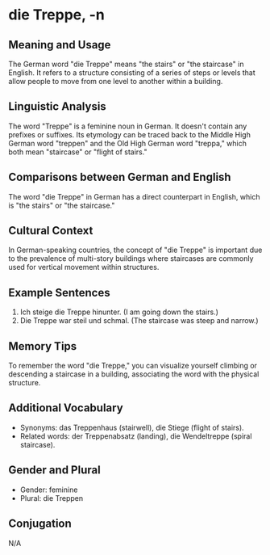 # die Treppe, -n
## Meaning and Usage
The German word "die Treppe" means "the stairs" or "the staircase" in English. It refers to a structure consisting of a series of steps or levels that allow people to move from one level to another within a building.

## Linguistic Analysis
The word "Treppe" is a feminine noun in German. It doesn't contain any prefixes or suffixes. Its etymology can be traced back to the Middle High German word "treppen" and the Old High German word "treppa," which both mean "staircase" or "flight of stairs."

## Comparisons between German and English
The word "die Treppe" in German has a direct counterpart in English, which is "the stairs" or "the staircase."

## Cultural Context
In German-speaking countries, the concept of "die Treppe" is important due to the prevalence of multi-story buildings where staircases are commonly used for vertical movement within structures.

## Example Sentences
1. Ich steige die Treppe hinunter. (I am going down the stairs.)
2. Die Treppe war steil und schmal. (The staircase was steep and narrow.)

## Memory Tips
To remember the word "die Treppe," you can visualize yourself climbing or descending a staircase in a building, associating the word with the physical structure.

## Additional Vocabulary
- Synonyms: das Treppenhaus (stairwell), die Stiege (flight of stairs).
- Related words: der Treppenabsatz (landing), die Wendeltreppe (spiral staircase).

## Gender and Plural
- Gender: feminine
- Plural: die Treppen

## Conjugation
N/A